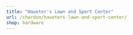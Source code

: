 ```yaml
---
title: "Haueter's Lawn and Sport Center"
url: /chardon/haueters-lawn-and-sport-center/
shop: hardware
---
```

